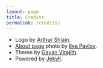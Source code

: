 ```yaml
---
layout: page
title: Credits
permalink: /credits/
---
```


<div>
  <ul>
    <li>
      Logo by <a href="https://thenounproject.com/search/?q=terminal&i=59654">Arthur Shlain</a>.
    </li>
    <li>
      <a href="/about">About page</a> photo by <a href="https://unsplash.com/search/code?photo=OqtafYT5kTw">Ilya Pavlov</a>.
    </li>
    <li>
       Theme by <a href="http://gayan.me" target="_blank">Gayan Virajith</a>.
    </li>
    <li>
       Powered by <a href="http://jekyllrb.com" target="_blank">Jekyll</a>.
    </li>
  </ul>
</div>
